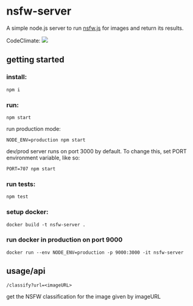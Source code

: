 # nsfw-server
A simple node.js server to run [nsfw.js](https://nsfwjs.com/) for images and return its results.

CodeClimate:
<a href="https://codeclimate.com/github/ooade/NextSimpleStarter/test_coverage"><img src="https://api.codeclimate.com/v1/badges/a5551f40b263ba2c3764/test_coverage" /></a>

## getting started
### install:
`npm i`

### run:
`npm start`

run production mode:

`NODE_ENV=production npm start`

dev/prod server runs on port 3000 by default. To change this, set PORT environment variable, like so:

`PORT=707 npm start`

### run tests:
`npm test`

### setup docker:

`docker build -t nsfw-server .`

### run docker in production on port 9000
`docker run --env NODE_ENV=production -p 9000:3000 -it nsfw-server`

## usage/api

`/classify?url=<imageURL>`

get the NSFW classification for the image given by imageURL 
